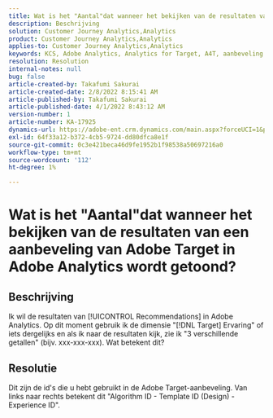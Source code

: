 ```yaml
---
title: Wat is het "Aantal"dat wanneer het bekijken van de resultaten van een aanbeveling van Adobe Target in Adobe Analytics wordt getoond?
description: Beschrijving
solution: Customer Journey Analytics,Analytics
product: Customer Journey Analytics,Analytics
applies-to: Customer Journey Analytics,Analytics
keywords: KCS, Adobe Analytics, Analytics for Target, A4T, aanbeveling
resolution: Resolution
internal-notes: null
bug: false
article-created-by: Takafumi Sakurai
article-created-date: 2/8/2022 8:15:41 AM
article-published-by: Takafumi Sakurai
article-published-date: 4/1/2022 8:43:12 AM
version-number: 1
article-number: KA-17925
dynamics-url: https://adobe-ent.crm.dynamics.com/main.aspx?forceUCI=1&pagetype=entityrecord&etn=knowledgearticle&id=5fe15f46-b788-ec11-93b0-00224805eb8d
exl-id: 64f33a12-b372-4cb5-9724-dd80dfca8e1f
source-git-commit: 0c3e421beca46d9fe1952b1f98538a50697216a0
workflow-type: tm+mt
source-wordcount: '112'
ht-degree: 1%

---
```


# Wat is het &quot;Aantal&quot;dat wanneer het bekijken van de resultaten van een aanbeveling van Adobe Target in Adobe Analytics wordt getoond?

## Beschrijving

Ik wil de resultaten van [!UICONTROL Recommendations] in Adobe Analytics. Op dit moment gebruik ik de dimensie &quot;[!DNL Target] Ervaring&quot; of iets dergelijks en als ik naar de resultaten kijk, zie ik &quot;3 verschillende getallen&quot; (bijv. xxx-xxx-xxx). Wat betekent dit?

## Resolutie


Dit zijn de id&#39;s die u hebt gebruikt in de Adobe Target-aanbeveling. Van links naar rechts betekent dit &quot;Algorithm ID - Template ID (Design) - Experience ID&quot;.
